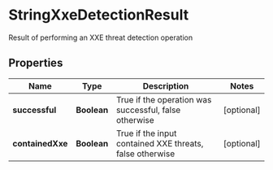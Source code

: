 

# StringXxeDetectionResult

Result of performing an XXE threat detection operation

## Properties

| Name | Type | Description | Notes |
|------------ | ------------- | ------------- | -------------|
|**successful** | **Boolean** | True if the operation was successful, false otherwise |  [optional] |
|**containedXxe** | **Boolean** | True if the input contained XXE threats, false otherwise |  [optional] |



